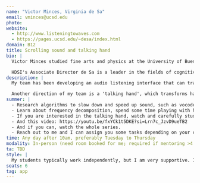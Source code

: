 ```yaml
---
name: "Victor Minces, Virginia de Sa"
email: vminces@ucsd.edu
photo:
website:
  - http://www.listeningtowaves.com
  - https://pages.ucsd.edu/~desa/index.html
domain: B12
title: Scrolling sound and talking hand
bio: |
  Victor Minces studied fine arts and physics at the University of Buenos Aires, and obtained his Ph.D. in computational neuroscience at UCSD. He researched how the brain represents sensory stimuli, including light and rhythmic sound, and the cognitive basis of musical rhythm. He created a program making widely used web applications and hands-on activities for people to play, experiment, and learn about sound. Besides his science and technology endeavors, he is a sound artist and performer, leading audiences of hundreds of people to explore and create sound together. Recently, his team has been designing original sonic interfaces for people to create sound and music, listen to audiobooks, and communicate.

  HDSI's Associate Director de Sa is a leader in the fields of cognitive science, neuroscience, computer science, engineering, and data science. Her research utilizes multiple approaches to increase our understanding of how humans and machines learn to perceive the world around them. She earned her Ph.D. and master’s in Computer Science from the University of Rochester, and a bachelor’s degree in Mathematics and Engineering from Canada’s Queen’s University.
description: |
  My team has been developing an audio listening interface that can transform the way people consume podcasts, audiobooks, and videos. People are increasingly acquiring, creating, and sharing knowledge through audio and video, rather than reading. A problem with audio information, as opposed to reading, is that it is very difficult to 'scroll'. For example, if you space out while listening to a podcast, it can be cumbersome to find the last moment you were paying attention. It can also be difficult to skim through audio, dynamically changing the playback speed, forwards and back, to find the information you need. We are looking to solve this problem by creating a more organic listening interface. The task is creative, the possibilities endless, and there is a lot to learn.

  Another direction of my team is a 'talking hand', which transforms hand movements into speech. It can also sing! https://talkinghandminces.netlify.app/
summer: |
  - Research algorithms to slow down and speed up sound, such as vocoders and granular synthesis. Reproduce one if possible.
  - Learn about frequency decomposition, spend some time playing with https://spectrogram.sciencemusic.org/
  - If you are interested in the talking hand, watch and carefully study this video: https://youtu.be/aFnWSBKImQU?si=hwO5GX55HA3oV6KD
  - And this video: https://youtu.be/fxYCk1t5DKE?si=Lrn7c_JzvD9ueTB2
  - And if you can, watch the whole series.
  - Reach out to me and I can assign you some tasks depending on your current knowledge and interest.
time: Any day after 10am, preferably Tuesday to Thursday
modality: In-person (need room booked for me; required if mentoring >4 students in-person)
ta: TBD
style: |
  My students typically work independently, but I am very supportive. I meet with them once a week, but I am open (and happy) to follow up more often. I have experienced undergrads working with me, who can help guide new students. Dr. De Sa, and perhaps her students, will also be involved in mentoring, specifically as it refers to machine learning.
seats: 6
tag: app
---
```

